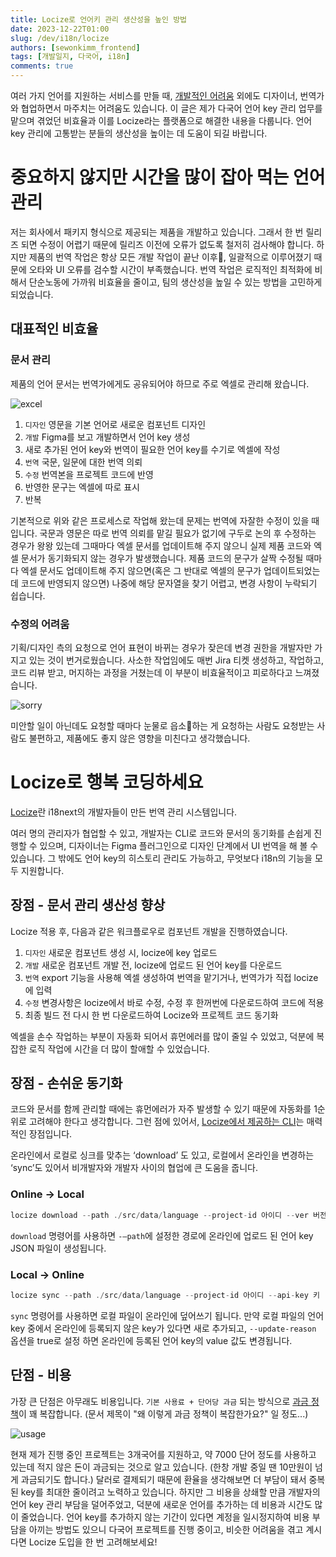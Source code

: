 ```yaml
---
title: Locize로 언어키 관리 생산성을 높인 방법
date: 2023-12-22T01:00
slug: /dev/i18n/locize
authors: [sewonkimm_frontend]
tags: [개발일지, 다국어, i18n]
comments: true
---
```


여러 가지 언어를 지원하는 서비스를 만들 때, [개발적인 어려움](../2023-12-05-post/index.mdx) 외에도 디자이너, 번역가와 협업하면서 마주치는 어려움도 있습니다. 이 글은 제가 다국어 언어 key 관리 업무를 맡으며 겪었던 비효율과 이를 Locize라는 플랫폼으로 해결한 내용을 다룹니다. 언어 key 관리에 고통받는 분들의 생산성을 높이는 데 도움이 되길 바랍니다.

<!--truncate-->

# 중요하지 않지만 시간을 많이 잡아 먹는 언어 관리

저는 회사에서 패키지 형식으로 제공되는 제품을 개발하고 있습니다. 그래서 한 번 릴리즈 되면 수정이 어렵기 때문에 릴리즈 이전에 오류가 없도록 철저히 검사해야 합니다. 하지만 제품의 번역 작업은 항상 모든 개발 작업이 끝난 이후, 일괄적으로 이루어졌기 때문에 오타와 UI 오류를 검수할 시간이 부족했습니다. 번역 작업은 로직적인 최적화에 비해서 단순노동에 가까워 비효율을 줄이고, 팀의 생산성을 높일 수 있는 방법을 고민하게 되었습니다.

## 대표적인 비효율

### 문서 관리

제품의 언어 문서는 번역가에게도 공유되어야 하므로 주로 엑셀로 관리해 왔습니다.

![excel](./excel.png)

1. `디자인` 영문을 기본 언어로 새로운 컴포넌트 디자인
2. `개발` Figma를 보고 개발하면서 언어 key 생성
3. 새로 추가된 언어 key와 번역이 필요한 언어 key를 수기로 엑셀에 작성
4. `번역` 국문, 일문에 대한 번역 의뢰
5. `수정` 번역본을 프로젝트 코드에 반영
6. 반영한 문구는 엑셀에 따로 표시
7. 반복

기본적으로 위와 같은 프로세스로 작업해 왔는데 문제는 번역에 자잘한 수정이 있을 때입니다. 국문과 영문은 따로 번역 의뢰를 맡길 필요가 없기에 구두로 논의 후 수정하는 경우가 왕왕 있는데 그때마다 엑셀 문서를 업데이트해 주지 않으니 실제 제품 코드와 엑셀 문서가 동기화되지 않는 경우가 발생했습니다. 제품 코드의 문구가 살짝 수정될 때마다 엑셀 문서도 업데이트해 주지 않으면(혹은 그 반대로 엑셀의 문구가 업데이트되었는데 코드에 반영되지 않으면) 나중에 해당 문자열을 찾기 어렵고, 변경 사항이 누락되기 쉽습니다.

### 수정의 어려움

기획/디자인 측의 요청으로 언어 표현이 바뀌는 경우가 잦은데 변경 권한을 개발자만 가지고 있는 것이 번거로웠습니다. 사소한 작업임에도 매번 Jira 티켓 생성하고, 작업하고, 코드 리뷰 받고, 머지하는 과정을 거쳤는데 이 부분이 비효율적이고 피로하다고 느껴졌습니다.

![sorry](./sorry.png)

미안할 일이 아닌데도 요청할 때마다 눈물로 읍소🥺하는 게 요청하는 사람도 요청받는 사람도 불편하고, 제품에도 좋지 않은 영향을 미친다고 생각했습니다.

# Locize로 행복 코딩하세요

[Locize](https://docs.locize.com/)란 i18next의 개발자들이 만든 번역 관리 시스템입니다.

여러 명의 관리자가 협업할 수 있고, 개발자는 CLI로 코드와 문서의 동기화를 손쉽게 진행할 수 있으며, 디자이너는 Figma 플러그인으로 디자인 단계에서 UI 번역을 해 볼 수 있습니다. 그 밖에도 언어 key의 히스토리 관리도 가능하고, 무엇보다 i18n의 기능을 모두 지원합니다.

## 장점 - 문서 관리 생산성 향상

Locize 적용 후, 다음과 같은 워크플로우로 컴포넌트 개발을 진행하였습니다.

1. `디자인` 새로운 컴포넌트 생성 시, locize에 key 업로드
2. `개발` 새로운 컴포넌트 개발 전, locize에 업로드 된 언어 key를 다운로드
3. `번역` export 기능을 사용해 엑셀 생성하여 번역을 맡기거나, 번역가가 직접 locize에 입력
4. `수정` 변경사항은 locize에서 바로 수정, 수정 후 한꺼번에 다운로드하여 코드에 적용
5. 최종 빌드 전 다시 한 번 다운로드하여 Locize와 프로젝트 코드 동기화

엑셀을 손수 작업하는 부분이 자동화 되어서 휴먼에러를 많이 줄일 수 있었고, 덕분에 복잡한 로직 작업에 시간을 더 많이 할애할 수 있었습니다.

## 장점 - 손쉬운 동기화

코드와 문서를 함께 관리할 때에는 휴먼에러가 자주 발생할 수 있기 때문에 자동화를 1순위로 고려해야 한다고 생각합니다. 그런 점에 있어서, [Locize에서 제공하는 CLI](https://docs.locize.com/integration/cli)는 매력적인 장점입니다.

온라인에서 로컬로 싱크를 맞추는 ‘download’ 도 있고, 로컬에서 온라인을 변경하는 ‘sync’도 있어서 비개발자와 개발자 사이의 협업에 큰 도움을 줍니다.

### Online → Local

```jsx
locize download --path ./src/data/language --project-id 아이디 --ver 버전명
```

`download` 명령어를 사용하면 `-—path`에 설정한 경로에 온라인에 업로드 된 언어 key JSON 파일이 생성됩니다.

### Local → Online

```jsx
locize sync --path ./src/data/language --project-id 아이디 --api-key 키 --reference-language-only false --update-reason true
```

`sync` 명령어를 사용하면 로컬 파일이 온라인에 덮어쓰기 됩니다. 만약 로컬 파일의 언어 key 중에서 온라인에 등록되지 않은 key가 있다면 새로 추가되고, `--update-reason` 옵션을 true로 설정 하면 온라인에 등록된 언어 key의 value 값도 변경됩니다.

## 단점 - 비용

가장 큰 단점은 아무래도 비용입니다. `기본 사용료 + 단어당 과금` 되는 방식으로 [과금 정책](https://docs.locize.com/more/general-questions/why-is-the-pricing-so-complicated)이 꽤 복잡합니다. (문서 제목이 "왜 이렇게 과금 정책이 복잡한가요?" 일 정도...)

![usage](./usage.png)

현재 제가 진행 중인 프로젝트는 3개국어를 지원하고, 약 7000 단어 정도를 사용하고 있는데 적지 않은 돈이 과금되는 것으로 알고 있습니다. (한창 개발 중일 땐 10만원이 넘게 과금되기도 합니다.) 달러로 결제되기 때문에 환율을 생각해보면 더 부담이 돼서 중복된 key를 최대한 줄이려고 노력하고 있습니다. 하지만 그 비용을 상쇄할 만큼 개발자의 언어 key 관리 부담을 덜어주었고, 덕분에 새로운 언어를 추가하는 데 비용과 시간도 많이 줄었습니다. 언어 key를 추가하지 않는 기간이 있다면 계정을 일시정지하여 비용 부담을 아끼는 방법도 있으니 다국어 프로젝트를 진행 중이고, 비슷한 어려움을 겪고 계시다면 Locize 도입을 한 번 고려해보세요!
